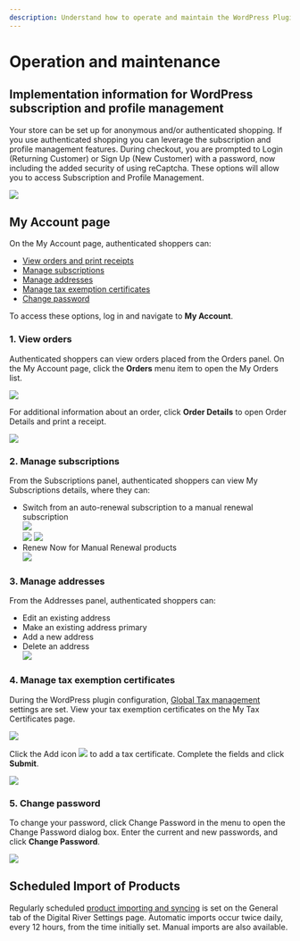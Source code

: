 ```yaml
---
description: Understand how to operate and maintain the WordPress Plugin.
---
```


# Operation and maintenance

## Implementation information for WordPress subscription and profile management&#x20;

Your store can be set up for anonymous and/or authenticated shopping. If you use authenticated shopping you can leverage the subscription and profile management features. During checkout, you are prompted to Login (Returning Customer) or Sign Up (New Customer) with a password, now including the added security of using reCaptcha. These options will allow you to access Subscription and Profile Management.&#x20;

![](.gitbook/assets/LoginWithCaptchaBig.png)

## My Account page

On the My Account page, authenticated shoppers can:

* [View orders and print receipts](operation-and-maintenance.md#1-view-orders)
* [Manage subscriptions](operation-and-maintenance.md#2-manage-subscriptions)
* [Manage addresses](operation-and-maintenance.md#3-manage-addresses)
* [Manage tax exemption certificates](operation-and-maintenance.md#4-manage-tax-exemption-certificates)
* [Change password](operation-and-maintenance.md#5-change-password)

&#x20;To access these options, log in and navigate to **My Account**.

### 1. View orders

Authenticated shoppers can view orders placed from the Orders panel. On the My Account page, click the **Orders** menu item to open the My Orders list.

![](.gitbook/assets/MyAccountSplash.png)

For additional information about an order, click **Order Details** to open Order Details and print a receipt.

![](.gitbook/assets/OrderNumberPrintReceipt.png)

### 2. Manage subscriptions

From the Subscriptions panel, authenticated shoppers can view My Subscriptions details, where they can:

* Switch from an auto-renewal subscription to a manual renewal subscription \
  &#x20;![](.gitbook/assets/MySubscriptions1.png) \
  &#x20;![](.gitbook/assets/MySubscriptionsAutoBillingnew.png)  ![](broken-reference)&#x20;
* Renew Now for Manual Renewal products\
  &#x20;![](.gitbook/assets/ManualRenewalnew.png)&#x20;

### 3. Manage addresses &#x20;

From the Addresses panel, authenticated shoppers can:

* Edit an existing address
* Make an existing address primary
* Add a new address
* Delete an address\
  &#x20;![](.gitbook/assets/MyAddressesEdit.png)&#x20;

### 4. Manage tax exemption certificates

During the WordPress plugin configuration, [Global Tax management](configure-the-wordpress-plugin.md#global-tax-management) settings are set. View your tax exemption certificates on the My Tax Certificates page.&#x20;

![](.gitbook/assets/MyTaxCertif.png)

Click the Add icon ![](.gitbook/assets/AddButton.png) to add a tax certificate. Complete the fields and click **Submit**.

![](.gitbook/assets/AddNewTaxCertif.png)

### 5. Change password

To change your password, click Change Password in the menu to open the Change Password dialog box. Enter the current and new passwords, and click **Change Password**.

![](.gitbook/assets/ChangePW.png)

## Scheduled Import of Products

Regularly scheduled [product importing and syncing](configure-the-wordpress-plugin.md#step-4a-general-tab) is set on the General tab of the Digital River Settings page. Automatic imports occur twice daily, every 12 hours, from the time initially set. Manual imports are also available.
